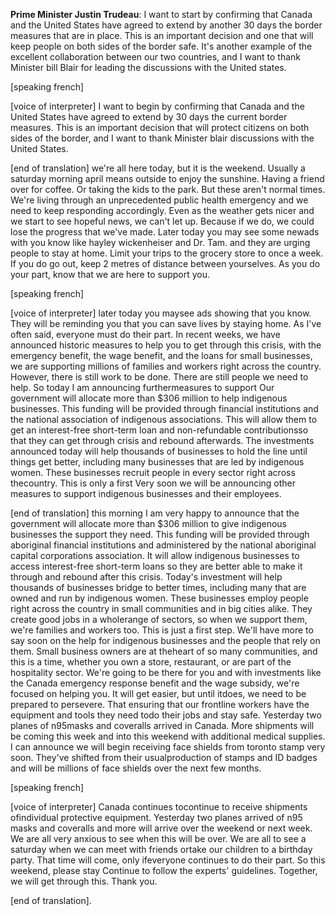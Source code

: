 **Prime Minister Justin Trudeau**:
I want to start by confirming that Canada and the United States have agreed to extend by another 30 days the border measures that are in place. This is an important decision and one that will keep people on both sides of the border safe. It's another example of the excellent collaboration between our two countries, and I want to thank Minister bill Blair for leading the discussions with the United states.

[speaking french] 

[voice of interpreter] I want to begin by confirming that Canada and the United States have agreed to extend by 30 days the current border measures. This is an important decision that will protect citizens on both sides of the border, and I want to thank Minister blair   discussions with the United States.

[end of translation] we're all here today, but it is the weekend. Usually a saturday morning  april means  outside to enjoy the sunshine. Having a friend over for coffee. Or taking the kids to the park. But these aren't normal times. We're living through an unprecedented public health emergency and we need to keep responding accordingly. Even as the weather gets nicer and we start to see hopeful news, we can't let up. Because if we do, we could lose the progress that we've made. Later today you may see some newads with  you know like hayley wickenheiser and Dr. Tam. and they are urging people to stay at home. Limit your trips to the grocery store to once a week. If you do go out, keep 2 metres of distance between yourselves. As you do your part, know that we are here to support you.

[speaking french] 

[voice of interpreter] later today you maysee ads showing  that you know. They will be reminding you that you can save lives by staying home. As I've often said, everyone must do their part. In recent weeks, we have announced historic measures to help you to get through this crisis, with the emergency benefit, the wage benefit, and the loans for small businesses, we are supporting millions of families and workers right across the country. However, there is still work to be done. There are still people we need to help. So today I am announcing furthermeasures to support  Our government will allocate more than $306 million to help indigenous businesses. This funding will be provided through financial institutions and the national association of indigenous associations. This will allow them to get an interest-free short-term loan and non-refundable contributionsso that they can get through  crisis and rebound afterwards. The investments announced today will help thousands of businesses to hold the line until things get better, including many businesses that are led by indigenous women. These businesses recruit people in every sector right across thecountry. This is only a first  Very soon we will be announcing other measures to support indigenous businesses and their employees.

[end of translation] this morning I am very happy to announce that the government will allocate more than $306 million to give indigenous businesses the support they need. This funding will be provided through aboriginal financial institutions and administered by the national aboriginal capital corporations association. It will allow indigenous businesses to access interest-free short-term loans so they are better able to make it through and rebound after this crisis. Today's investment will help thousands of businesses bridge to better times, including many that are owned and run by indigenous women. These businesses employ people right across the country in small communities and in big cities alike. They create good jobs in a wholerange of sectors, so when we support them, we're  families and workers too. This is just a first step. We'll have more to say soon on the help for indigenous businesses and the people that rely on them. Small business owners are at theheart of so many communities, and this is a  time, whether you own a store, restaurant, or are part of the hospitality sector. We're going to be there for you and with investments like the Canada emergency response benefit and the wage subsidy, we're focused on helping you. It will get easier, but until itdoes, we need to be prepared to persevere. That  ensuring that our frontline workers have the equipment and tools they need todo their jobs and stay safe. Yesterday two planes  of n95masks and coveralls arrived in Canada. More shipments will be coming this week and into this weekend with additional medical supplies. I can announce we will begin receiving face shields from toronto stamp very soon. They've shifted from their usualproduction of  stamps and ID badges and will be  millions of face shields over the next few months.

[speaking french] 

[voice of interpreter] Canada continues tocontinue to receive shipments ofindividual protective equipment. Yesterday two planes arrived  of n95 masks and coveralls and more will arrive over the weekend or next week. We are all very anxious to see when this will be over. We are all to see a saturday when we can meet with friends ortake our children to a birthday party. That time will come,  only ifeveryone continues to do their part. So this weekend, please stay  Continue to follow the experts' guidelines. Together, we will get through this. Thank you.

[end of translation].
